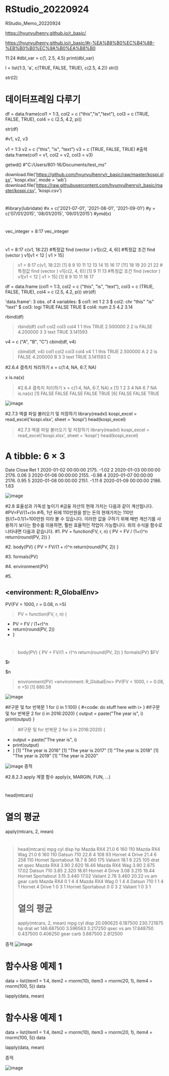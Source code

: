 # RStudio_20220924
RStudio_Memo_20220924

https://hyunyulhenry.github.io/r_basic/

https://hyunyulhenry.github.io/r_basic/#r-%EA%B8%B0%EC%B4%88-%EB%B0%B0%EC%9A%B0%EA%B8%B0



11:24
#dbl_var = c(1, 2.5, 4.5)
print(dbl_var)

l = list(1:3, 'a', c(TRUE, FALSE, TRUE), c(2.5, 4.2))
str(l)

str(l2)

# 데이터프레임 다루기
df = data.frame(col1 = 1:3,
                col2 = c ("this","is","text"),
                col3 = c (TRUE, FALSE, TRUE),
                col4 = c (2.5, 4.2, pi))

str(df)

#v1, v2, v3

v1 = 1:3
v2 = c ("this", "is", "text")
v3 = c (TRUE, FALSE, TRUE)
#출력
data.frame(col1 = v1, col2 = v2, col3 = v3)

getwd()
#"C:/Users/801-16/Documents/test_ms"


download.file('https://github.com/hyunyulhenry/r_basic/raw/master/kospi.xlsx', 'kospi.xlsx', mode = 'wb')
download.file('https://raw.githubusercontent.com/hyunyulhenry/r_basic/master/kospi.csv', 'kospi.csv')


#
#library(lubridate)
#x = c('2021-07-01', '2021-08-01', '2021-09-01')
#y = c('07/01/2015', '08/01/2015', '09/01/2015')
#ymd(x)
#


vec_integer = 8:17
vec_integer



#
v1 = 8:17
c(v1, 18:22)
#특정값 find (vector )
v1[c(2, 4, 6)]
#특정값 조건 find (vector )
v1[v1 < 12 | v1 > 15]


> v1 = 8:17
> c(v1, 18:22)
 [1]  8  9 10 11 12 13 14 15 16 17
[11] 18 19 20 21 22
> #특정값 find (vector )
> v1[c(2, 4, 6)]
[1]  9 11 13
> #특정값 조건 find (vector )
> v1[v1 < 12 | v1 > 15]
[1]  8  9 10 11 16 17



df = data.frame (col1 = 1:3,
                 col2 = c ("this", "is", "text"),
                 col3 = c (TRUE, FALSE, TRUE),
                 col4 = c (2.5, 4.2, pi))
str(df)

'data.frame':	3 obs. of  4 variables:
 $ col1: int  1 2 3
 $ col2: chr  "this" "is" "text"
 $ col3: logi  TRUE FALSE TRUE
 $ col4: num  2.5 4.2 3.14
 
 
 rbind(df)
 > rbind(df)
  col1 col2  col3     col4
1    1 this  TRUE 2.500000
2    2   is FALSE 4.200000
3    3 text  TRUE 3.141593
 
 


v4 = c ("A", "B", "C")
cbind(df, v4)

> cbind(df, v4)
  col1 col2  col3     col4 v4
1    1 this  TRUE 2.500000  A
2    2   is FALSE 4.200000  B
3    3 text  TRUE 3.141593  C




#2.6.4 결측치 처리하기
x = c(1:4, NA, 6:7, NA)

x
is.na(x)

> #2.6.4 결측치 처리하기
> x = c(1:4, NA, 6:7, NA)
> x
[1]  1  2  3  4 NA  6  7 NA
> is.na(x)
[1] FALSE FALSE FALSE FALSE  TRUE
[6] FALSE FALSE  TRUE

![image](https://user-images.githubusercontent.com/23132345/192077573-1a02f523-d7b3-4299-8d5b-0e5f20d1e4bb.png)

#2.7.3 엑셀 파일 불러오기 및 저장하기
library(readxl)
kospi_excel = read_excel('kospi.xlsx', sheet = 'kospi')
head(kospi_excel)

> #2.7.3 엑셀 파일 불러오기 및 저장하기
> library(readxl)
> kospi_excel = read_excel('kospi.xlsx', sheet = 'kospi')
> head(kospi_excel)
# A tibble: 6 × 3
  Date                Close   Ret
  <dttm>              <dbl> <dbl>
1 2020-01-02 00:00:00 2175. -1.02
2 2020-01-03 00:00:00 2176.  0.06
3 2020-01-06 00:00:00 2155. -0.98
4 2020-01-07 00:00:00 2176.  0.95
5 2020-01-08 00:00:00 2151. -1.11
6 2020-01-09 00:00:00 2186.  1.63




![image](https://user-images.githubusercontent.com/23132345/192077608-0e1b9d6a-748b-4711-a105-505c18b6fda0.png)



#2.8 효율성과 가독성 높이기
#금융 자산의 현재 가치는 다음과 같이 계산됩니다.
#PV=FV/(1+r)n
#즉, 1년 뒤에 110만원을 받는 돈의 현재가치는 110만원/(1+0.1)1=100만원 이라 볼 수 있습니다. 이러한 값을 구하기 위해 매번 계산기를 사용하기 보다는 함수를 이용하면, 훨씬 효율적인 작업이 가능합니다. 위의 수식을 함수로 나타내면 다음과 같습니다.
#1.
PV = function(FV, r, n) {
  PV = FV / (1+r)^n
  return(round(PV, 2))
}


#2.
body(PV)
{
  PV = FV/(1 + r)^n
  return(round(PV, 2))
}

#3.
formals(PV)

#4.
environment(PV)

#5.
## <environment: R_GlobalEnv>

PV(FV = 1000, r = 0.08, n =5)


> PV = function(FV, r, n) {
+   PV = FV / (1+r)^n
+   return(round(PV, 2))
+ }
> #
> body(PV)
{
    PV = FV/(1 + r)^n
    return(round(PV, 2))
}
> formals(PV)
$FV


$r


$n


> environment(PV)
<environment: R_GlobalEnv>
> PV(FV = 1000, r = 0.08, n =5)
[1] 680.58

![image](https://user-images.githubusercontent.com/23132345/192077846-41117728-7c02-4f26-9e3a-01e4bd4daba3.png)




#if구문 및 for 반복문 1 
for (i in 1:100) {
  #<code: do stuff here with i>
}
#if구문 및 for 반복문 2
for (i in 2016:2020) {
  output = paste("The year is", i)
  print(output)
}

> #if구문 및 for 반복문 2
> for (i in 2016:2020) {
+   output = paste("The year is", i)
+   print(output)
+ }
[1] "The year is 2016"
[1] "The year is 2017"
[1] "The year is 2018"
[1] "The year is 2019"
[1] "The year is 2020"




![image](https://user-images.githubusercontent.com/23132345/192077964-59316e24-57d8-4b32-b1ac-1e5a59ae3df5.png)
증적




#2.8.2.3 apply 계열 함수
apply(x, MARGIN, FUN, ...)
#
head(mtcars)
# 열의 평균
apply(mtcars, 2, mean)

> #
> head(mtcars)
                   mpg cyl disp  hp
Mazda RX4         21.0   6  160 110
Mazda RX4 Wag     21.0   6  160 110
Datsun 710        22.8   4  108  93
Hornet 4 Drive    21.4   6  258 110
Hornet Sportabout 18.7   8  360 175
Valiant           18.1   6  225 105
                  drat    wt  qsec
Mazda RX4         3.90 2.620 16.46
Mazda RX4 Wag     3.90 2.875 17.02
Datsun 710        3.85 2.320 18.61
Hornet 4 Drive    3.08 3.215 19.44
Hornet Sportabout 3.15 3.440 17.02
Valiant           2.76 3.460 20.22
                  vs am gear carb
Mazda RX4          0  1    4    4
Mazda RX4 Wag      0  1    4    4
Datsun 710         1  1    4    1
Hornet 4 Drive     1  0    3    1
Hornet Sportabout  0  0    3    2
Valiant            1  0    3    1
> # 열의 평균
> apply(mtcars, 2, mean)
       mpg        cyl       disp 
 20.090625   6.187500 230.721875 
        hp       drat         wt 
146.687500   3.596563   3.217250 
      qsec         vs         am 
 17.848750   0.437500   0.406250 
      gear       carb 
  3.687500   2.812500 

증적
![image](https://user-images.githubusercontent.com/23132345/192078085-a7d4796e-a8eb-41b5-baa1-2b4c2e9224a0.png)




# 함수사용 예제 1
data = list(item1 = 1:4,
            item2 = rnorm(10),
            item3 = rnorm(20, 1),
            item4 = rnorm(100, 5))
data

lapply(data, mean)



# 함수사용 예제 1
data = list(item1 = 1:4,
            item2 = rnorm(10),
            item3 = rnorm(20, 1),
            item4 = rnorm(100, 5))
data

lapply(data, mean)

증적

![image](https://user-images.githubusercontent.com/23132345/192078150-4b1b9773-288a-4368-ae0f-619b7e36b00e.png)








